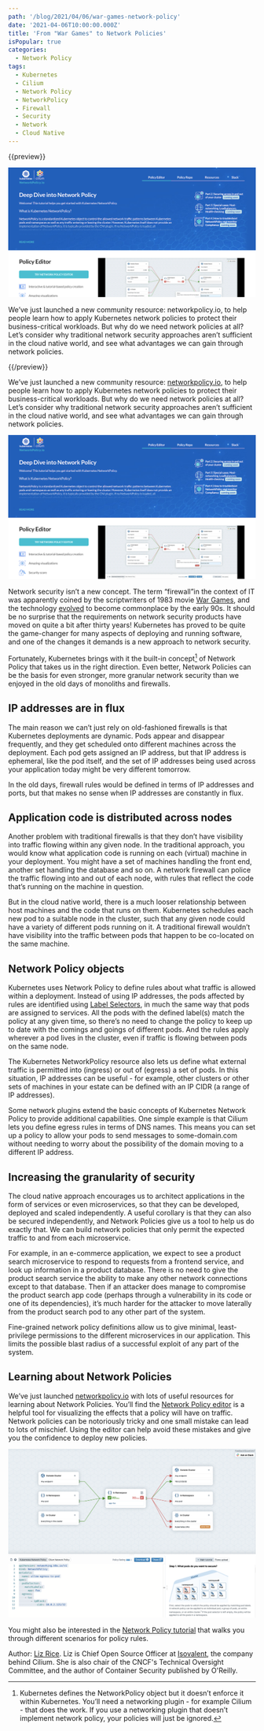 ```yaml
---
path: '/blog/2021/04/06/war-games-network-policy'
date: '2021-04-06T10:00:00.000Z'
title: 'From "War Games" to Network Policies'
isPopular: true
categories:
  - Network Policy
tags:
  - Kubernetes
  - Cilium
  - Network Policy
  - NetworkPolicy
  - Firewall
  - Security
  - Network
  - Cloud Native
---
```


{{preview}}

<a href="/blog/2021/04/06/network-policy-editor"><img src="ogimage.png" /></a>

We’ve just launched a new community resource: networkpolicy.io, to help people learn how to apply Kubernetes network policies to protect their business-critical workloads. But why do we need network policies at all? Let’s consider why traditional network security approaches aren’t sufficient in the cloud native world, and see what advantages we can gain through network policies.

{{/preview}}

We’ve just launched a new community resource: <a href="https://networkpolicy.io" target="_blank">networkpolicy.io</a>, to help people learn how to apply Kubernetes network policies to protect their business-critical workloads. But why do we need network policies at all? Let’s consider why traditional network security approaches aren’t sufficient in the cloud native world, and see what advantages we can gain through network policies.

![](networkpolicy.png)

Network security isn’t a new concept. The term “firewall”in the context of IT was apparently coined by the scriptwriters of 1983 movie <a href="https://screenrant.com/80s-sci-fi-movies-predicted-the-future/" target="_blank">War Games</a>, and the technology <a href="https://docstore.mik.ua/univercd/cc/td/doc/product/iaabu/centri4/user/scf4ch3.htm#xtocid8" target="_blank">evolved</a> to become commonplace by the early 90s. It should be no surprise that the requirements on network security products have moved on quite a bit after thirty years! Kubernetes has proved to be quite the game-changer for many aspects of deploying and running software, and one of the changes it demands is a new approach to network security.

Fortunately, Kubernetes brings with it the built-in concept[^1] of Network Policy that takes us in the right direction. Even better, Network Policies can be the basis for even stronger, more granular network security than we enjoyed in the old days of monoliths and firewalls.

## IP addresses are in flux

The main reason we can’t just rely on old-fashioned firewalls is that Kubernetes deployments are dynamic. Pods appear and disappear frequently, and they get scheduled onto different machines across the deployment. Each pod gets assigned an IP address, but that IP address is ephemeral, like the pod itself, and the set of IP addresses being used across your application today might be very different tomorrow.

In the old days, firewall rules would be defined in terms of IP addresses and ports, but that makes no sense when IP addresses are constantly in flux.

## Application code is distributed across nodes

Another problem with traditional firewalls is that they don’t have visibility into traffic flowing within any given node. In the traditional approach, you would know what application code is running on each (virtual) machine in your deployment. You might have a set of machines handling the front end, another set handling the database and so on. A network firewall can police the traffic flowing into and out of each node, with rules that reflect the code that’s running on the machine in question.

But in the cloud native world, there is a much looser relationship between host machines and the code that runs on them. Kubernetes schedules each new pod to a suitable node in the cluster, such that any given node could have a variety of different pods running on it. A traditional firewall wouldn’t have visibility into the traffic between pods that happen to be co-located on the same machine.

## Network Policy objects

Kubernetes uses Network Policy to define rules about what traffic is allowed within a deployment. Instead of using IP addresses, the pods affected by rules are identified using <a href="https://kubernetes.io/docs/concepts/overview/working-with-objects/labels/#label-selectors" target="_blank">Label Selectors</a>, in much the same way that pods are assigned to services. All the pods with the defined label(s) match the policy at any given time, so there’s no need to change the policy to keep up to date with the comings and goings of different pods. And the rules apply wherever a pod lives in the cluster, even if traffic is flowing between pods on the same node.

The Kubernetes NetworkPolicy resource also lets us define what external traffic is permitted into (ingress) or out of (egress) a set of pods. In this situation, IP addresses can be useful - for example, other clusters or other sets of machines in your estate can be defined with an IP CIDR (a range of IP addresses).

Some network plugins extend the basic concepts of Kubernetes Network Policy to provide additional capabilities. One simple example is that Cilium lets you define egress rules in terms of DNS names. This means you can set up a policy to allow your pods to send messages to some-domain.com without needing to worry about the possibility of the domain moving to a different IP address.

## Increasing the granularity of security

The cloud native approach encourages us to architect applications in the form of services or even microservices, so that they can be developed, deployed and scaled independently. A useful corollary is that they can also be secured independently, and Network Policies give us a tool to help us do exactly that. We can build network policies that only permit the expected traffic to and from each microservice.

For example, in an e-commerce application, we expect to see a product search microservice to respond to requests from a frontend service, and look up information in a product database. There is no need to give the product search service the ability to make any other network connections except to that database. Then if an attacker does manage to compromise the product search app code (perhaps through a vulnerability in its code or one of its dependencies), it’s much harder for the attacker to move laterally from the product search pod to any other part of the system.

Fine-grained network policy definitions allow us to give minimal, least-privilege permissions to the different microservices in our application. This limits the possible blast radius of a successful exploit of any part of the system.

## Learning about Network Policies

We’ve just launched <a href="https://networkpolicy.io" target="_blank">networkpolicy.io</a> with lots of useful resources for learning about Network Policies. You’ll find the <a href="https://editor.cilium.io" target="_blank">Network Policy editor</a> is a helpful tool for visualizing the effects that a policy will have on traffic. Network policies can be notoriously tricky and one small mistake can lead to lots of mischief. Using the editor can help avoid these mistakes and give you the confidence to deploy new policies.

![](editor.png)

You might also be interested in the <a href="https://github.com/networkpolicy/tutorial" target="_blank">Network Policy tutorial</a> that walks you through different scenarios for policy rules.

[^1]: Kubernetes defines the NetworkPolicy object but it doesn’t enforce it within Kubernetes. You’ll need a networking plugin - for example Cilium - that does the work. If you use a networking plugin that doesn’t implement network policy, your policies will just be ignored.

<div class="blog-authors">
  <div class="blog-author">
    <span class="blog-author-header">
      Author: <a href="https://twitter.com/lizrice">Liz Rice</a>. 
    </span>
    <span class="blog-author-bio">
      Liz is Chief Open Source Officer at <a href="https://isovalent.com" target="_blank">Isovalent</a>, the company behind Cilium. She is also chair of the CNCF's Technical Oversight Committee, and the author of Container Security published by O'Reilly.
    </span>
  </div>
</div>
